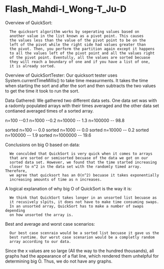 # Flash_Mahdi-I_Wong-T_Ju-D
Overview of QuickSort:

	  The quicksort algorithm works by seperating values based on
	  another value in the list known as a pivot point. This causes
	  the values less than the value of the pivot point to be on the
	  left of the pivot while the right side had values greater than
	  the pivot. Then, you perform the partition again except it happens
	  to all the values left of the pivot point and all the values right
	  of the pivot point. Eventully, all the values are sorted becuase
	  they will reach a boundary of one and if you have a list of one,
	  it is already sorted. 

Overview of QuickSortTester:
	 Our quicksort tester uses System.currentTimeMillis() to take
	 time measurments. It takes the time when starting the sort and
	 after the sort and then subtracts the two values to get the time
	 it took to run the sort. 

Data Gathered:
     We gathered two different data sets. One data set was with a radomly
     populated arrays with their times averaged and the other data set
     contianed averaged times of a sorted array.

n=100 --0.1
n=1000 --0.2
n=10000 -- 1.3
n=100000 -- 98.8

sorted n=100 -- 0.0
sorted n=1000 -- 0.0
sorted n=10000 -- 0.2
sorted n=100000 -- 1.9
sorted n=1000000 -- 19.6

     
Conclusions on big O based on data:

      We conculded that QuickSort is very quick when it comes to arrays
      that are sorted or semisorted becuase of the data we got on our
      sorted data set. However, we found that the time started increasing
      closer to n^2 in the data set with the randomly timed array. Therefore,
      we agree that quicksort has an O(n^2) becuase it takes exponentially
      increasing amounts of time as n increases. 


A logical explanation of why big O of QuickSort is the way it is:

      We think that QuickSort takes longer in an unsorted list becuase as
      it recusively slpits, it does not have to make time consuming swaps.
      In an unsorted array, QuickSort has to make a number of swaps depending
      on how unsorted the array is. 

Best and average and worst case scenarios:

      Our best case scenraio would be a sorted list becuase it gave us the
      best runtime. Our worst case scenarion would be a completly random
      array according to our data. 



Since the x values are so large (All the way to the hundred thousands), all graphs had the appearance of a flat line, which rendered them unhelpful for determining big O. Thus, we do not have any graphs. 


